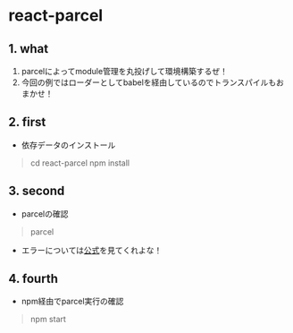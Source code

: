 # react-parcel
## 1. what
1. parcelによってmodule管理を丸投げして環境構築するぜ！
2. 今回の例ではローダーとしてbabelを経由しているのでトランスパイルもおまかせ！
## 2. first
* 依存データのインストール
> cd react-parcel
> npm install
## 3. second
* parcelの確認
> parcel 
* エラーについては[公式](https://parceljs.org/getting_started.html)を見てくれよな！
## 4. fourth
* npm経由でparcel実行の確認
> npm start

